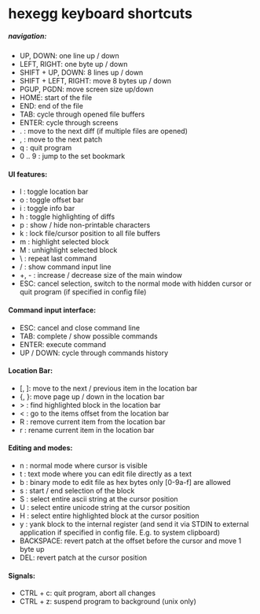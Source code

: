# hexegg keyboard shortcuts

##### navigation:
- UP, DOWN: one line up / down
- LEFT, RIGHT: one byte up / down
- SHIFT + UP, DOWN: 8 lines up / down
- SHIFT + LEFT, RIGHT: move 8 bytes up / down
- PGUP, PGDN: move screen size up/down
- HOME: start of the file
- END: end of the file
- TAB: cycle through opened file buffers
- ENTER: cycle through screens
- . : move to the next diff (if multiple files are opened)
- , : move to the next patch
- q : quit program
- 0 .. 9 : jump to the set bookmark

#### UI features:
- l : toggle location bar
- o : toggle offset bar
- i : toggle info bar
- h : toggle highlighting of diffs
- p : show / hide non-printable characters
- k : lock file/cursor position to all file buffers
- m : highlight selected block
- M : unhighlight selected block
- \ : repeat last command
- / : show command input line
- \+, - : increase / decrease size of the main window
- ESC: cancel selection, switch to the normal mode with hidden cursor or quit program (if specified in config file)

#### Command input interface:
- ESC: cancel and close command line
- TAB: complete / show possible commands
- ENTER: execute command
- UP / DOWN: cycle through commands history

#### Location Bar:
- [, ]: move to the next / previous item in the location bar
- {, }: move page up / down in the location bar
- \> : find highlighted block in the location bar
- < : go to the items offset from the location bar
- R : remove current item from the location bar
- r : rename current item in the location bar

#### Editing and modes:
- n : normal mode where cursor is visible
- t : text mode where you can edit file directly as a text
- b : binary mode to edit file as hex bytes only [0-9a-f] are allowed
- s : start / end selection of the block
- S : select entire ascii string at the cursor position
- U : select entire unicode string at the cursor position
- H : select entire highlighted block at the cursor position
- y : yank block to the internal register (and send it via STDIN to external application if specified in config file. E.g. to system clipboard)
- BACKSPACE: revert patch at the offset before the cursor and move 1 byte up
- DEL: revert patch at the cursor position

#### Signals:
- CTRL + c: quit program, abort all changes
- CTRL + z: suspend program to background (unix only)
